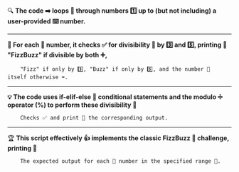 🔍 **The code ➡️ loops 🔢 through numbers 1️⃣ up to (but not including) a user-provided ⌨️ number.**
______________________________________________________________________________________________________________________________________________________________________
**🎯 For each 🔢 number, it checks ✅ for divisibility 🤔 by 3️⃣ and 5️⃣, printing 💬 "FizzBuzz" if divisible by both ➕,** 
        
        "Fizz" if only by 3️⃣, "Buzz" if only by 5️⃣, and the number 🔢 itself otherwise ➡️.
______________________________________________________________________________________________________________________________________________________________________
**💡 The code uses if-elif-else 🚦 conditional statements and the modulo ➗ operator (%) to perform these divisibility 🤔**
       
        Checks ✅ and print 💬 the corresponding output.
______________________________________________________________________________________________________________________________________________________________________
🏆 **This script effectively 👍 implements the classic FizzBuzz 🎉 challenge, printing 💬**
          
        The expected output for each 🔢 number in the specified range 🥅.
